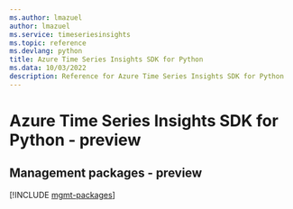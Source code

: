 ```yaml
---
ms.author: lmazuel
author: lmazuel
ms.service: timeseriesinsights
ms.topic: reference
ms.devlang: python
title: Azure Time Series Insights SDK for Python
ms.data: 10/03/2022
description: Reference for Azure Time Series Insights SDK for Python
---
```

# Azure Time Series Insights SDK for Python - preview

## Management packages - preview
[!INCLUDE [mgmt-packages](time-series-insights-mgmt-index.md)]